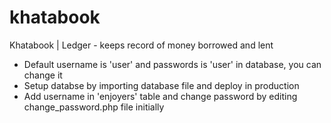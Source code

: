 # khatabook
Khatabook | Ledger - keeps record of money borrowed and lent
* Default username is 'user' and passwords is 'user' in database, you can change it
* Setup databse by importing database file and deploy in production
* Add username in 'enjoyers' table and change password by editing change_password.php file initially
